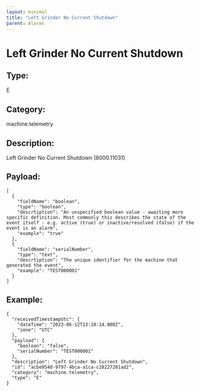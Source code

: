```yaml
---
layout: minimal
title: "Left Grinder No Current Shutdown"
parent: Alarms
---
```


# Left Grinder No Current Shutdown

## Type:

E

## Category:

machine.telemetry

## Description: 

Left Grinder No Current Shutdown (8000.11031)

## Payload:

```
[
  {
    "fieldName": "boolean",
    "type": "boolean",
    "descrtiption": "An unspecified boolean value - awaiting more specific definition. Most commonly this describes the state of the event itself - e.g. active (true) or inactive/resolved (false) if the event is an alarm",
    "example": "true"
  },
  {
    "fieldName": "serialNumber",
    "type": "text",
    "descrtiption": "The unique identifier for the machine that generated the event",
    "example": "TEST000001"
  }
]
```

## Example:

```
{
  "receivedTimestampUtc": {
    "dateTime": "2023-06-12T13:10:14.000Z",
    "zone": "UTC"
  },
  "payload": {
    "boolean": "false",
    "serialNumber": "TEST000001"
  },
  "description": "Left Grinder No Current Shutdown",
  "id": "acbe9540-9797-4bca-a1ca-c28227201ad2",
  "category": "machine.telemetry",
  "type": "E"
}
```
